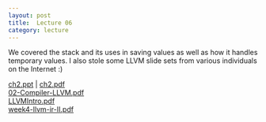 ```yaml
---
layout: post
title:  Lecture 06
category: lecture
---
```

We covered the stack and its uses in saving values as well as how it handles temporary values.
I also stole some LLVM slide sets from various individuals on the Internet :)

[ch2.ppt][ch2-slides] | [ch2.pdf][ch2-pdf]  
[02-Compiler-LLVM.pdf][02-Compiler-LLVM]  
[LLVMIntro.pdf][LLVMIntro]  
[week4-llvm-ir-II.pdf][week4-llvm-ir-II]  

[ch2-slides]: {{site.base}}/slides/ch2.ppt
[ch2-pdf]: {{site.base}}/slides/pdf/ch2.pdf
[02-Compiler-LLVM]: {{site.base}}/slides/pdf/02-Compiler-LLVM.pdf
[LLVMIntro]: {{site.base}}/slides/pdf/LLVMIntro.pdf
[week4-llvm-ir-II]: {{site.base}}/slides/pdf/week4-llvm-ir-II.pdf
